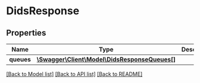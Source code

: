 # DidsResponse

## Properties
Name | Type | Description | Notes
------------ | ------------- | ------------- | -------------
**queues** | [**\Swagger\Client\Model\DidsResponseQueues[]**](DidsResponseQueues.md) |  | [optional] 

[[Back to Model list]](../README.md#documentation-for-models) [[Back to API list]](../README.md#documentation-for-api-endpoints) [[Back to README]](../README.md)


